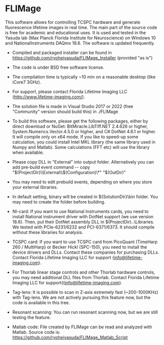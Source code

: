 # FLIMage
This software allows for controlling TCSPC hardware and generate fluorescence lifetime images in real time. The main part of the source code is free for academic and educational uses. It is used and tested in the Yasuda lab (Max Planck Florida Institute for Neuroscience) on Windows 10 and NationalInstruments DAQmx 18.6. The software is updated frequently. 

* Compiled and packaged installer can be found in  https://github.com/ryoheiyasuda/FLIMage_Installer (provided "as is")

* The code is under BSD free software license.

* The compilation time is typically ~10 min on a reasonable desktop (like iCore7 3GHz).

* For support, please contact Florida Lifetime Imaging LLC (http://www.lifetime-imaging.com/).

* The solution file is made in Visual Studio 2017 or 2022 (free "Community" version should build this) in ./FLIMage

* To build this software, please get the following packages, either by direct download or NuGet: BitMiracle.LibTiff.NET 2.4.626 or higher, System.Numerics.Vector.4.5.0 or higher, and C# DotNet 4.6.1 or higher. It will compile only on x64 mode. If you like to speed-up some calculation, you could install Intel MKL library (the same library used in Numpy and Matlab). Some calculations (FFT etc) will use the library when available.

* Please copy DLL in "External" into output folder. Alternatively you can add pre-build event command -- copy "$(ProjectDir)\\External\\$(Configuration)\\*" "$(OutDir)"

* You may need to edit prebuild events, depending on where you store your external libraries.

* In default setting, binary will be created in ${SolutionDir}\\bin folder. You may need to create the folder before building.

* NI-card: If you want to use National Instruments cards, you need to install National instrument driver with DotNet support (we use version 18.6). Then, put their DotNet assembly DLL in $(ProjectDir)..\\Libraries. We tested with PCIe-6231/6232 and PCI-6371/6373. It should compile without these libraries for analysis. 

* TCSPC card: If you want to use TCSPC card from PicoQuant (TimeHarp 260 / MultiHarp) or Becker Hickl (SPC-150), you need to install the device drivers and DLLs. Contact these companies for purchasing DLLs. Contact Florida Lifetime Imaging LLC for support (info@lifetime-imaging.com).

* For Thorlab linear stage controls and other Thorlab hardware controls, you may need additional DLL files from Thorlab. Contact Florida Lifetime Imaging LLC for support((info@lifetime-imaging.com).

* Tag-lens: 
It is possible to scan in Z-axis extremely fast (~200-1000KHz) with Tag-lens. We are not actively pursuing this feature now, but the code is available in this tree.

* Resonant scanning:
You can run resonant scanning now, but we are still testing the feature. 

* Matlab code:
File created by FLIMage can be read and analyzed with Matlab. Source code is: https://github.com/ryoheiyasuda/FLIMage_Matlab_Script

